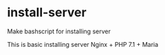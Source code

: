# install-server
Make bashscript for installing server

This is basic installing server 
Nginx + PHP 7.1 + Maria
